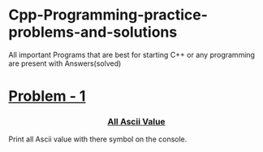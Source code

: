 # Cpp-Programming-practice-problems-and-solutions
All important Programs that are best for starting C++ or any programming are present with Answers(solved)

<a href="./All%20ASCII%20values"><h1>Problem - 1</h1></a>

<a href="./Problem1/solution/Q1.aspx"><h3 align="center" >All Ascii Value  </h3></a>
Print all Ascii value with there symbol on the console.
